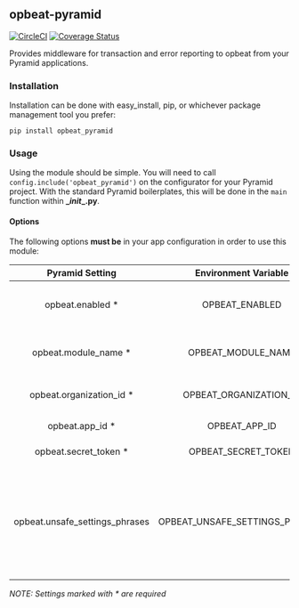 opbeat-pyramid
--------------


[![CircleCI](https://circleci.com/gh/monokrome/opbeat_pyramid.svg?style=svg)](https://circleci.com/gh/monokrome/opbeat_pyramid)
[![Coverage Status](https://coveralls.io/repos/github/monokrome/opbeat_pyramid/badge.svg?branch=master)](https://coveralls.io/github/monokrome/opbeat_pyramid?branch=master)


Provides middleware for transaction and error reporting  to opbeat from your
Pyramid applications.


### Installation

Installation can be done with easy_install, pip, or whichever package
management tool you prefer:

```
pip install opbeat_pyramid
```


### Usage

Using the module should be simple. You will need to call
`config.include('opbeat_pyramid')` on the configurator for your Pyramid
project. With the standard Pyramid boilerplates, this will be done in the
`main` function within **\__init__.py**.


#### Options

The following options **must be** in your app configuration in order to use
this module:

| Pyramid Setting                  | Environment Variable           | Description                                                                        |
|:--------------------------------:|:------------------------------:|:----------------------------------------------------------------------------------:|
| opbeat.enabled                 * | OPBEAT_ENABLED                 | True to enable reporting to OpBeat                                                 |
| opbeat.module_name             * | OPBEAT_MODULE_NAME             | The name of your project's module                                                  |
| opbeat.organization_id         * | OPBEAT_ORGANIZATION_ID         | Your opbeat organization ID                                                        |
| opbeat.app_id                  * | OPBEAT_APP_ID                  | Your opbeat app ID                                                                 |
| opbeat.secret_token            * | OPBEAT_SECRET_TOKEN            | Your opbeat secret token                                                           |
| opbeat.unsafe_settings_phrases   | OPBEAT_UNSAFE_SETTINGS_PHRASES | Comma-separated phrases used in setting names that should never be sent to update. |

*NOTE: Settings marked with \* are required*
